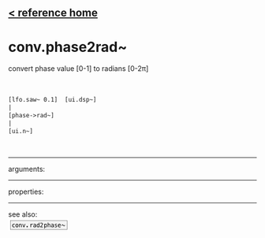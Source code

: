 [< reference home](ceammc_lib.html)
---

# conv.phase2rad~


convert phase value [0-1] to radians [0-2π]

```


[lfo.saw~ 0.1]  [ui.dsp~]
|
[phase->rad~]
|
[ui.n~]

            
```

---
arguments:


---
properties:


---
see also:<br>
[![conv.rad2phase~](img/object_conv.rad2phase~.png)](conv.rad2phase~.html)
